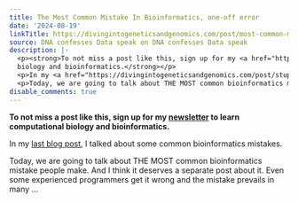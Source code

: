 ```yaml
---
title: The Most Common Mistake In Bioinformatics, one-off error
date: '2024-08-19'
linkTitle: https://divingintogeneticsandgenomics.com/post/most-common-mistake-for-bioinformatics/
source: DNA confesses Data speak on DNA confesses Data speak
description: |-
  <p><strong>To not miss a post like this, sign up for my <a href="https://divingintogeneticsandgenomics.ck.page/profile">newsletter</a> to learn computational
  biology and bioinformatics.</strong></p>
  <p>In my <a href="https://divingintogeneticsandgenomics.com/post/stupid-mistakes-for-bioinformatics/">last blog post</a>, I talked about some common bioinformatics mistakes.</p>
  <p>Today, we are going to talk about THE MOST common bioinformatics mistake people make. And I think it deserves a separate post about it. Even some experienced programmers get it wrong and the mistake prevails in many ...
disable_comments: true
---
```

<p><strong>To not miss a post like this, sign up for my <a href="https://divingintogeneticsandgenomics.ck.page/profile">newsletter</a> to learn computational
biology and bioinformatics.</strong></p>
<p>In my <a href="https://divingintogeneticsandgenomics.com/post/stupid-mistakes-for-bioinformatics/">last blog post</a>, I talked about some common bioinformatics mistakes.</p>
<p>Today, we are going to talk about THE MOST common bioinformatics mistake people make. And I think it deserves a separate post about it. Even some experienced programmers get it wrong and the mistake prevails in many ...